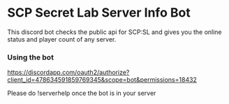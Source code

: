 # SCP Secret Lab Server Info Bot
This discord bot checks the public api for SCP:SL and gives you the online status and player count of any server.
### Using the bot
https://discordapp.com/oauth2/authorize?client_id=478634591859769345&scope=bot&permissions=18432

Please do !serverhelp once the bot is in your server
